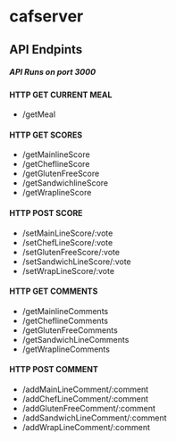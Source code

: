# cafserver

## API Endpints
##### API Runs on port 3000

#### HTTP GET CURRENT MEAL
- /getMeal

#### HTTP GET SCORES
- /getMainlineScore
- /getCheflineScore
- /getGlutenFreeScore
- /getSandwichlineScore
- /getWraplineScore

#### HTTP POST SCORE
- /setMainLineScore/:vote
- /setChefLineScore/:vote
- /setGlutenFreeScore/:vote
- /setSandwichLineScore/:vote
- /setWrapLineScore/:vote

#### HTTP GET COMMENTS

- /getMainlineComments
- /getCheflineComments
- /getGlutenFreeComments
- /getSandwichLineComments
- /getWraplineComments

#### HTTP POST COMMENT
- /addMainLineComment/:comment
- /addChefLineComment/:comment
- /addGlutenFreeComment/:comment
- /addSandwichLineComment/:comment
- /addWrapLineComment/:comment